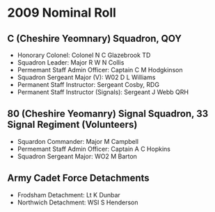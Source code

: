 # 2009 Nominal Roll

## C (Cheshire Yeomnary) Squadron, QOY

* Honorary Colonel: Colonel N C Glazebrook TD
* Squadron Leader: Major R W N Collis
* Permemant Staff Admin Officer: Captain C M Hodgkinson
* Squadron Sergeant Major (V): W02 D L Williams
* Permanent Staff Instructor: Sergeant Cosby, RDG
* Permanent Staff Instructor (Signals): Sergeant J Webb QRH

## 80 (Cheshire Yeomanry) Signal Squadron, 33 Signal Regiment (Volunteers)

* Squardon Commander: Major M Campbell
* Permemant Staff Admin Officer: Captain A C Hopkins
* Squadron Sergeant Major: WO2 M Barton

## Army Cadet Force Detachments

* Frodsham Detachment: Lt K Dunbar
* Northwich Detachment: WSI S Henderson
